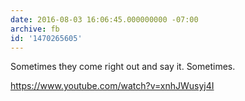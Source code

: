 ```yaml
---
date: 2016-08-03 16:06:45.000000000 -07:00
archive: fb
id: '1470265605'
---
```


Sometimes they come right out and say it. Sometimes.

https://www.youtube.com/watch?v=xnhJWusyj4I
